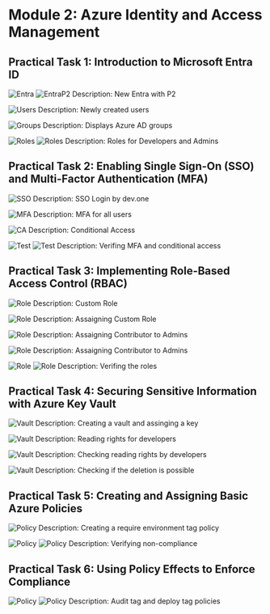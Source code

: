 # Module 2: Azure Identity and Access Management

## Practical Task 1: Introduction to Microsoft Entra ID

![Entra](task1/new-entra-p2.png)
![EntraP2](task1/entraP2.png)
Description: New Entra with P2

![Users](task1/developers.png)
Description: Newly created users

![Groups](task1/groups.png)
Description: Displays Azure AD groups

![Roles](task1/assigned-role-for-devs.png)
![Roles](task1/assigned-role-for-admins.png)
Description: Roles for Developers and Admins

## Practical Task 2: Enabling Single Sign-On (SSO) and Multi-Factor Authentication (MFA)

![SSO](task2/SAML-app-sso.png)
Description: SSO Login by dev.one

![MFA](task2/MFA.png)
Description: MFA for all users

![CA](task2/contidional-access.png)
Description: Conditional Access

![Test](task2/MFA-for-user.png)
![Test](task2/azureMFA.png)
Description: Verifing MFA and conditional access

## Practical Task 3: Implementing Role-Based Access Control (RBAC)

![Role](task3/resource-viewer-role.png)
Description: Custom Role

![Role](task3/resource-viewer-to-devs.png)
Description: Assaigning Custom Role

![Role](task3/contributor-to-admins.png)
Description: Assaigning Contributor to Admins

![Role](task3/contributor-to-admins.png)
Description: Assaigning Contributor to Admins

![Role](task3/verifing-admin-role.png)
![Role](task3/verifing-devs-role.png)
Description: Verifing the roles

## Practical Task 4: Securing Sensitive Information with Azure Key Vault

![Vault](task4/vault-n-key.png)
Description: Creating a vault and assinging a key

![Vault](task4/read-vault-for-devs.png)
Description: Reading rights for developers

![Vault](task4/reading-the-secret-by-dev.png)
Description: Checking reading rights by developers

![Vault](task4/delete-not-allowed.png)
Description: Checking if the deletion is possible

## Practical Task 5: Creating and Assigning Basic Azure Policies

![Policy](task5/requiredTags.png)
Description: Creating a require environment tag policy

![Policy](task5/non-compliant-policy.png)
![Policy](task5/reviewInRS.png)
Description: Verifying non-compliance

## Practical Task 6: Using Policy Effects to Enforce Compliance

![Policy](task6/audit-untagged-resources.png)
![Policy](task6/deploy-owner-tag.png)
Description: Audit tag and deploy tag policies

